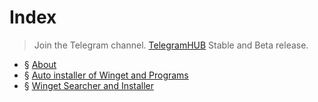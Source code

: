 # Index
> Join the Telegram channel. 
> [TelegramHUB](https://t.me/mo00othub) Stable and Beta release.
>	
- § [About](https://github.com/mo00ot)
- § [Auto installer of Winget and Programs](https://mo00ot.github.io/2024/06/30/Auto-installer-of-Winget-and-Programs.html)
- § [Winget Searcher and Installer](https://mo00ot.github.io/2024/06/30/Winget-Searcher-And-Installer.html)